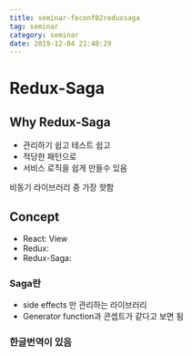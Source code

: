 ```yaml
---
title: seminar-feconf02reduxsaga
tag: seminar
category: seminar
date: 2019-12-04 21:40:29
---
```

# Redux-Saga
## Why Redux-Saga
- 관리하기 쉽고 테스트 쉽고
- 적당한 패턴으로
- 서비스 로직을 쉽게 만들수 있음

비동기 라이브러리 중 가장 핫함
## Concept
- React: View
- Redux: 
- Redux-Saga:
### Saga란
- side effects 만 관리하는 라이브러리
- Generator function과 콘셉트가 같다고 보면 됨
### 한글번역이 있음